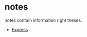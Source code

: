 # notes

notes contain information right theses.

- [Express](https://github.com/Boiler-Express/.github/blob/main/notes/express.md)